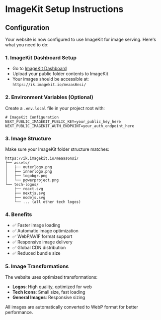 # ImageKit Setup Instructions

## Configuration

Your website is now configured to use ImageKit for image serving. Here's what you need to do:

### 1. ImageKit Dashboard Setup
- Go to [ImageKit Dashboard](https://imagekit.io/dashboard/media-library)
- Upload your public folder contents to ImageKit
- Your images should be accessible at: `https://ik.imagekit.io/meaas6nsi/`

### 2. Environment Variables (Optional)
Create a `.env.local` file in your project root with:

```env
# ImageKit Configuration
NEXT_PUBLIC_IMAGEKIT_PUBLIC_KEY=your_public_key_here
NEXT_PUBLIC_IMAGEKIT_AUTH_ENDPOINT=your_auth_endpoint_here
```

### 3. Image Structure
Make sure your ImageKit folder structure matches:
```
https://ik.imagekit.io/meaas6nsi/
├── assets/
│   ├── outerlogo.png
│   ├── innerlogo.png
│   ├── logobgr.png
│   └── powerproject.png
└── tech-logos/
    ├── react.svg
    ├── nextjs.svg
    ├── nodejs.svg
    └── ... (all other tech logos)
```

### 4. Benefits
- ✅ Faster image loading
- ✅ Automatic image optimization
- ✅ WebP/AVIF format support
- ✅ Responsive image delivery
- ✅ Global CDN distribution
- ✅ Reduced bundle size

### 5. Image Transformations
The website uses optimized transformations:
- **Logos**: High quality, optimized for web
- **Tech Icons**: Small size, fast loading
- **General Images**: Responsive sizing

All images are automatically converted to WebP format for better performance.
